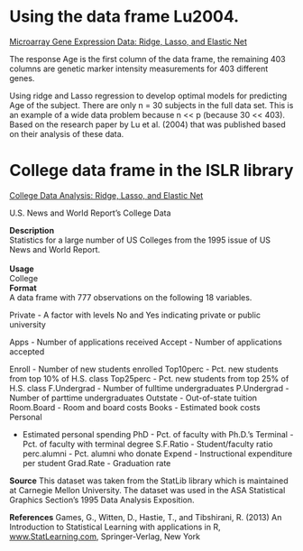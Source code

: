 Using the data frame Lu2004.
=============================

[Microarray Gene Expression Data: Ridge, Lasso, and Elastic Net](https://github.com/mikiwieczorek/Machine-Learning-Supervised-Learning/tree/master/Shrinkage_Methods/Genetic_Marker_Intensity)

The response Age is the first column of the data frame, the remaining 403 columns are genetic marker intensity measurements for 403 different genes.

Using ridge and Lasso regression to develop optimal models for predicting Age of the subject. There are only n = 30 subjects in the full data set. This is an example of a wide data problem because n &lt;&lt; p (because 30 &lt;&lt; 403). Based on the research paper by Lu et al. (2004) that was published based on their analysis of these data.




College data frame in the ISLR library
=======================================

[College Data Analysis: Ridge, Lasso, and Elastic Net](https://github.com/mikiwieczorek/Machine-Learning-Supervised-Learning/tree/master/Shrinkage_Methods/CollegeData)

U.S. News and World Report’s College Data

<b>Description</b> 
<br>Statistics for a large number of US Colleges from the
1995 issue of US News and World Report.</br>
<br><b>Usage</b> </br>
College
<br><b>Format</b></br>
A data frame with 777 observations on the following 18
variables.

Private - A factor with levels No and Yes indicating private or public
university

Apps - Number of applications received Accept - Number of applications
accepted

Enroll - Number of new students enrolled Top10perc - Pct. new students
from top 10% of H.S. class Top25perc - Pct. new students from top 25% of
H.S. class F.Undergrad - Number of fulltime undergraduates P.Undergrad -
Number of parttime undergraduates Outstate - Out-of-state tuition
Room.Board - Room and board costs Books - Estimated book costs Personal
- Estimated personal spending PhD - Pct. of faculty with Ph.D.’s
Terminal - Pct. of faculty with terminal degree S.F.Ratio -
Student/faculty ratio perc.alumni - Pct. alumni who donate Expend -
Instructional expenditure per student Grad.Rate - Graduation rate

<b>Source</b> This dataset was taken from the StatLib library which is
maintained at Carnegie Mellon University. The dataset was used in the
ASA Statistical Graphics Section’s 1995 Data Analysis Exposition.

<b>References</b> Games, G., Witten, D., Hastie, T., and Tibshirani, R.
(2013) An Introduction to Statistical Learning with applications in R,
www.StatLearning.com, Springer-Verlag, New York
